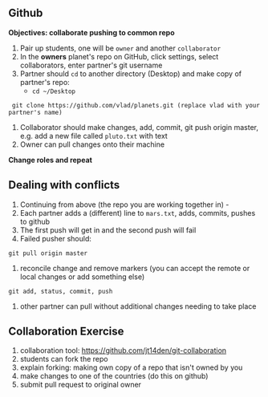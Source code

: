 ## Github

**Objectives: collaborate pushing to common repo**

1. Pair up students, one will be `owner` and another `collaborator`
1. In the **owners** planet's repo on GitHub, click settings, select collaborators, enter partner's git username
1. Partner should `cd` to another directory (Desktop) and make copy of partner's repo: 
   * `cd ~/Desktop`
  ~~~
   git clone https://github.com/vlad/planets.git (replace vlad with your partner's name)
  ~~~
1. Collaborator should make changes, add, commit, git push origin master, e.g. add a new file called `pluto.txt` with text
1. Owner can pull changes onto their machine

**Change roles and repeat**


## Dealing with conflicts 

1. Continuing from above (the repo you are working together in) - 
1. Each partner adds a (different) line to `mars.txt`, adds, commits, pushes to github
1. The first push will get in and the second push will fail
1. Failed pusher should:
~~~
git pull origin master
~~~
1. reconcile change and remove markers (you can accept the remote or local changes or add something else)
~~~ 
git add, status, commit, push
~~~
1. other partner can pull without additional changes needing to take place

## Collaboration Exercise

1. collaboration tool: https://github.com/jt14den/git-collaboration
1. students can fork the repo
1. explain forking: making own copy of a repo that isn't owned by you
1. make changes to one of the countries (do this on github)
1. submit pull request to original owner
